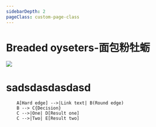 ```yaml
---
sidebarDepth: 2
pageClass: custom-page-class
---
```


# Breaded oyseters-面包粉牡蛎
<div class="imgb" >
 <img  src="https://yuhuawebsite.oss-cn-hongkong.aliyuncs.com/A-1.%E9%9D%A2%E5%8C%85%E7%B2%89%E7%89%A1%E8%9B%8E--Breaded%20oyseters.jpg">
</div>



# sadsdasdasdasd

```graphLR
    A[Hard edge] -->|Link text| B(Round edge)
    B --> C{Decision}
    C -->|One| D[Result one]
    C -->|Two| E[Result two]
```
<i class="icon-weibo"></i>